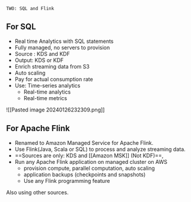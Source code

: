 	TWO: SQL and Flink 

## For SQL
- Real time Analytics with SQL statements 
- Fully managed, no servers to provision
- Source : KDS and KDF 
- Output: KDS or KDF
- Enrich streaming data from S3 
- Auto scaling 
- Pay for actual consumption rate 
- Use: Time-series analytics 
	- Real-time analytics 
	- Real-time metrics

![[Pasted image 20240126232309.png]]

## For Apache Flink 
- Renamed to Amazon Managed Service for Apache Flink. 
- Use Flink(Java, Scala or SQL) to process and analyze streaming data. 
- ==Sources are only: KDS and [[Amazon MSK]] (Not KDF)==, 
- Run any Apache Flink application on managed cluster on AWS 
	- provision compute, parallel computation, auto scaling 
	- application backups (checkpoints and snapshots)
	- Use any Flink programming feature 

Also using other sources.